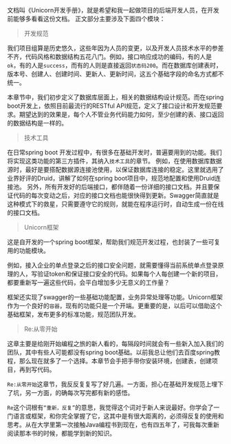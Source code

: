 文档叫《Unicorn开发手册》，就是希望和我一起做项目的后端开发人员，在开发前能够多看看这份文档。
正文部分主要涉及下面四个模块：

> 开发规范

我们项目组算是历史悠久，这些年因为人员的变更，以及开发人员技术水平的参差不齐，代码风格和数据结构五花八门。例如，接口响应成功的编码，有的人是`ok`，有的人是`success`，而有的人则是直接返回`状态码200`。而在数据库创建表时，版本号、创建人、创建时间、更新人、更新时间，这五个基础字段的命名方式都不统一。

本章节中，我们初步定义了数据库层面上，相关的数据结构设计规范。而在spring boot开发上，依照目前最流行的RESTful API规范，定义了接口设计和开发规范要求。期望达到的效果是，每个人不管业务代码能力如何，至少创建的表、接口返回的数据结构是一样的。

> 技术工具

在日常spring boot 开发过程中，有很多在基础开发时，普遍要用到的功能。我们将实现这类功能的第三方插件，其纳入`技术工具`的章节。
例如，在使用数据库数据源时，最好是要搭配数据源连接池使用，以保证数据库连接的稳定。这里就选用了业界好评的Druid，讲解了如何在spring boot项目中，规范地配置和使用Druid连接池。
另外，所有开发好的后端接口，都伴随着一份详细的接口文档。并且要保证代码的每次变动之后，对应的接口文档也能很快得到更新。Swagger简直就是这种模式下的救星，只需要遵守它的规则，就能在程序运行时，自动生成一份在线的接口文档。

> Unicorn框架

这是自开发的一个spring boot框架，帮助我们规范开发过程，也封装了一些可复用的功能模块。

例如，接入企业的单点登录之后的接口安全问题，就需要懂得当前系统单点登录原理的人，写验证token和保证接口安全的代码。如果每个人每创建一个新的项目，都要重新写一遍这些代码，会平白增加多少无意义的工作量？

框架还实现了swagger的一些基础功能配置，业务异常处理等功能。Unicorn框架作为一个良好的`容器`，现有的功能只是一个开端。更重要的是，以后可以借助这个基础框架，发布更多的标准功能，规范团队开发。

> Re:从零开始

这章主要是给刚开始编程之旅的新人看的，每隔段时间就会有一些新入加入我们的团队，其中有些人可能都没有spring boot基础。以前我总让他们去百度spring教程，那么现在就多了一个选择。本章节会手把手带你安装环境，创建表，创建项目，再到写代码。

`Re:从零开始`这章节，我反反复复写了好几遍。一方面，担心在基础开发规范上埋下了坑，另一方面，的确每次写完都有新的感悟。

`Re`这个词根有`“重新，反复”`的意思，我觉得这个词对于新人来说最好。你学会了一门语言或框架，和你完全掌握了它，这其中是有很大距离的，必须得反复的使用和思考。从在大学里第一次接触Java编程书到现在，也有四五年了，可我每次重新阅读那本书的时候，都能学到新的知识。



